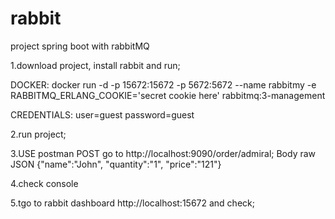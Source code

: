 # rabbit
project spring boot with rabbitMQ

1.download project, install rabbit and run;
 
 DOCKER:
 docker run -d -p 15672:15672  -p 5672:5672 --name rabbitmy -e RABBITMQ_ERLANG_COOKIE='secret cookie here' rabbitmq:3-management
 
 
 CREDENTIALS:
 user=guest
 password=guest

2.run project;

3.USE postman 
POST go to http://localhost:9090/order/admiral;
Body
raw JSON
{"name":"John",
"quantity":"1",
"price":"121"}


4.check console


5.tgo to rabbit dashboard http://localhost:15672 and check;
